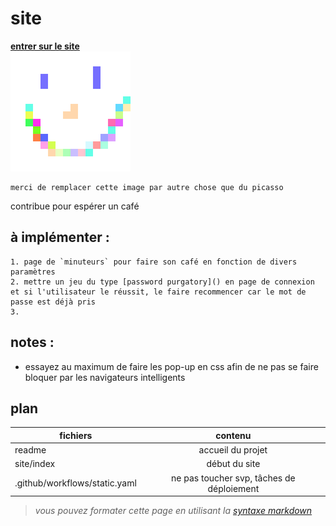 # site  

**[entrer sur le site](site/index.html)**  
![image très intéressante et bien dessinée](site/ressources/favicon/android-icon-192x192.png "titre")  
```
merci de remplacer cette image par autre chose que du picasso
```
contribue pour espérer un café  

## à implémenter : 
	1. page de `minuteurs` pour faire son café en fonction de divers paramètres  
	2. mettre un jeu du type [password purgatory]() en page de connexion et si l'utilisateur le réussit, le faire recommencer car le mot de passe est déjà pris 
	3.  
  
## notes :
* essayez au maximum de faire les pop-up en css afin de ne pas se faire bloquer par les navigateurs intelligents

## plan  

| fichiers  | contenu |
| ------------- |:-------------:|
| readme     | accueil du projet     |
| site/index      | début du site     |
| .github/workflows/static.yaml      | ne pas toucher svp, tâches de déploiement     |


>_vous pouvez formater cette page en utilisant la [syntaxe markdown](https://markdownlivepreview.com/)_
